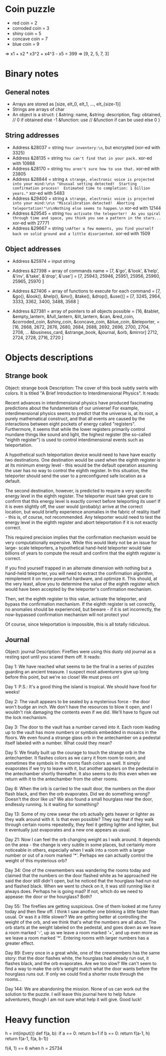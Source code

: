 
# Coin puzzle

- red coin = 2
- corroded coin = 3
- shiny coin = 5
- concave coin = 7
- blue coin = 9

=> x1 + x2 * x3^2 + x4^3 - x5 = 399
=> [9, 2, 5, 7, 3]


# Binary notes

## General notes

- Arrays are stored as [size, elt_0, elt_1, ..., elt_{size-1}]
- Strings are arrays of char
- An object is a struct:
    {
        &string: name,
        &string: description,
        flag: obtained,   // 0 if obtained else -1 
        &function: use    // &function if can be used else 0
    }


## String addresses

- Address &28037 = string `Your inventory:\n`, but encrypted (xor-ed with 3325)
- Address &28135 = string `You can't find that in your pack.` xor-ed with 10988
- Address &28170 = string `You aren't sure how to use that.` xor-ed with 23805
- Address &28844 = string `A strange, electronic voice is projected into your mind:\n\n "Unusual setting detected!  Starting confirmation process!  Estimated time to completion: 1 billion years."` xor-ed with 5483
- Address &29400 = string `A strange, electronic voice is projected into your mind:\n\n "Miscalibration detected!  Aborting teleportation!"\n\nNothing else seems to happen.\n` xor-ed with 12144
- Address &29545 = string `You activate the teleporter!  As you spiral through time and space, you think you see a pattern in the stars...` xor-ed with 27771
- Address &29667 = string `\nAfter a few moments, you find yourself back on solid ground and a little disoriented.` xor-ed with 1509


## Object addresses

- Address &25974 = input string
- Address &27398 = array of commands name
                 = [7, &'go', &'look', &'help', &'inv', &'take', &'drop', &'use']
                 = [7, 25943, 25946,   25951,   25956,  25960,   25965,   25970 ]

- Address &27406 = array of functions to execute for each command
                 = [7, &go(), &look(), &help(), &inv(), &take(), &drop(), &use()]
                 = [7, 3245,  2964,    3333,    3362,   3400,    3488,    3568  ]

- Address &27381 = array of pointers to all objects possible
                 = [16, &tablet, &empty_lantern, &full_lantern, &lit_lantern, &can, &red_coin, &corroded_coin, &shiny_coin, &concave_coin, &blue_coin, &teleporter,
                 = [16, 2668,    2672,           2676,          2680,         2684, 2688,      2692,           2696,        2700,          2704,       2708,
                    ...
                    &business_card, &strange_book, &journal, &orb, &mirror]
                    2712,           2724,          2728,     2716, 2720   ]


# Objects descriptions

## Strange book

Object: strange book
Description:
The cover of this book subtly swirls with colors.  It is titled "A Brief Introduction to Interdimensional Physics".  It reads:

Recent advances in interdimensional physics have produced fascinating
predictions about the fundamentals of our universe!  For example,
interdimensional physics seems to predict that the universe is, at its root, a
purely mathematical construct, and that all events are caused by the
interactions between eight pockets of energy called "registers".
Furthermore, it seems that while the lower registers primarily control mundane
things like sound and light, the highest register (the so-called "eighth
register") is used to control interdimensional events such as teleportation.

A hypothetical such teleportation device would need to have have exactly two
destinations.  One destination would be used when the eighth register is at its
minimum energy level - this would be the default operation assuming the user
has no way to control the eighth register.  In this situation, the teleporter
should send the user to a preconfigured safe location as a default.

The second destination, however, is predicted to require a very specific
energy level in the eighth register.  The teleporter must take great care to
confirm that this energy level is exactly correct before teleporting its user!
If it is even slightly off, the user would (probably) arrive at the correct
location, but would briefly experience anomalies in the fabric of reality
itself - this is, of course, not recommended.  Any teleporter would need to test
the energy level in the eighth register and abort teleportation if it is not
exactly correct.

This required precision implies that the confirmation mechanism would be very
computationally expensive.  While this would likely not be an issue for large-
scale teleporters, a hypothetical hand-held teleporter would take billions of
years to compute the result and confirm that the eighth register is correct.

If you find yourself trapped in an alternate dimension with nothing but a
hand-held teleporter, you will need to extract the confirmation algorithm,
reimplement it on more powerful hardware, and optimize it.  This should, at the
very least, allow you to determine the value of the eighth register which would
have been accepted by the teleporter's confirmation mechanism.

Then, set the eighth register to this value, activate the teleporter, and
bypass the confirmation mechanism.  If the eighth register is set correctly, no
anomalies should be experienced, but beware - if it is set incorrectly, the
now-bypassed confirmation mechanism will not protect you!

Of course, since teleportation is impossible, this is all totally ridiculous.

## Journal

Object: journal
Description:
Fireflies were using this dusty old journal as a resting spot until you scared them off.  It reads:

Day 1: We have reached what seems to be the final in a series of puzzles guarding an ancient treasure.  I suspect most adventurers give up long before this point, but we're so close!  We must press on!

Day 1: P.S.: It's a good thing the island is tropical.  We should have food for weeks!

Day 2: The vault appears to be sealed by a mysterious force - the door won't budge an inch.  We don't have the resources to blow it open, and I wouldn't risk damaging the contents even if we did.  We'll have to figure out the lock mechanism.

Day 3: The door to the vault has a number carved into it.  Each room leading up to the vault has more numbers or symbols embedded in mosaics in the floors.  We even found a strange glass orb in the antechamber on a pedestal itself labeled with a number.  What could they mean?

Day 5: We finally built up the courage to touch the strange orb in the antechamber.  It flashes colors as we carry it from room to room, and sometimes the symbols in the rooms flash colors as well.  It simply evaporates if we try to leave with it, but another appears on the pedestal in the antechamber shortly thereafter.  It also seems to do this even when we return with it to the antechamber from the other rooms.

Day 8: When the orb is carried to the vault door, the numbers on the door flash black, and then the orb evaporates.  Did we do something wrong?  Doesn't the door like us?  We also found a small hourglass near the door, endlessly running.  Is it waiting for something?

Day 13: Some of my crew swear the orb actually gets heaver or lighter as they walk around with it.  Is that even possible?  They say that if they walk through certain rooms repeatedly, they feel it getting lighter and lighter, but it eventually just evaporates and a new one appears as usual.

Day 21: Now I can feel the orb changing weight as I walk around.  It depends on the area - the change is very subtle in some places, but certainly more noticeable in others, especially when I walk into a room with a larger number or out of a room marked '*'.  Perhaps we can actually control the weight of this mysterious orb?

Day 34: One of the crewmembers was wandering the rooms today and claimed that the numbers on the door flashed white as he approached!  He said the door still didn't open, but he noticed that the hourglass had run out and flashed black.  When we went to check on it, it was still running like it always does.  Perhaps he is going mad?  If not, which do we need to appease: the door or the hourglass?  Both?

Day 55: The fireflies are getting suspicious.  One of them looked at me funny today and then flew off.  I think I saw another one blinking a little faster than usual.  Or was it a little slower?  We are getting better at controlling the weight of the orb, and we think that's what the numbers are all about.  The orb starts at the weight labeled on the pedestal, and goes down as we leave a room marked '-', up as we leave a room marked '+', and up even more as we leave a room marked '*'.  Entering rooms with larger numbers has a greater effect.

Day 89: Every once in a great while, one of the crewmembers has the same story: that the door flashes white, the hourglass had already run out, it flashes black, and the orb evaporates.  Are we too slow?  We can't seem to find a way to make the orb's weight match what the door wants before the hourglass runs out.  If only we could find a shorter route through the rooms...

Day 144: We are abandoning the mission.  None of us can work out the solution to the puzzle.  I will leave this journal here to help future adventurers, though I am not sure what help it will give.  Good luck!


# Heavy function

h = int(input())
def f(a, b):
    if a == 0:
        return b+1
    if b == 0:
        return f(a-1, h)
    return f(a-1, f(a, b-1))

f(4, 1) == 6 when h = 25734
